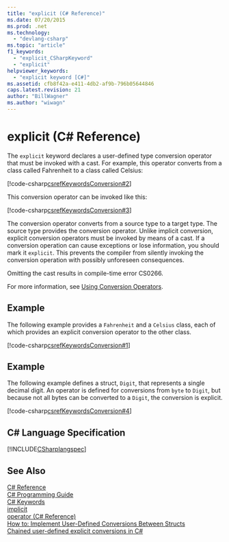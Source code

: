```yaml
---
title: "explicit (C# Reference)"
ms.date: 07/20/2015
ms.prod: .net
ms.technology: 
  - "devlang-csharp"
ms.topic: "article"
f1_keywords: 
  - "explicit_CSharpKeyword"
  - "explicit"
helpviewer_keywords: 
  - "explicit keyword [C#]"
ms.assetid: cfb8f42a-e411-4db2-af9b-796b05644846
caps.latest.revision: 21
author: "BillWagner"
ms.author: "wiwagn"
---
```

# explicit (C# Reference)
The `explicit` keyword declares a user-defined type conversion operator that must be invoked with a cast. For example, this operator converts from a class called Fahrenheit to a class called Celsius:  
  
 [!code-csharp[csrefKeywordsConversion#2](../../../csharp/language-reference/keywords/codesnippet/CSharp/explicit_1.cs)]  
  
 This conversion operator can be invoked like this:  
  
 [!code-csharp[csrefKeywordsConversion#3](../../../csharp/language-reference/keywords/codesnippet/CSharp/explicit_2.cs)]  
  
 The conversion operator converts from a source type to a target type. The source type provides the conversion operator. Unlike implicit conversion, explicit conversion operators must be invoked by means of a cast. If a conversion operation can cause exceptions or lose information, you should mark it `explicit`. This prevents the compiler from silently invoking the conversion operation with possibly unforeseen consequences.  
  
 Omitting the cast results in compile-time error CS0266.  
  
 For more information, see [Using Conversion Operators](../../../csharp/programming-guide/statements-expressions-operators/using-conversion-operators.md).  
  
## Example  
 The following example provides a `Fahrenheit` and a `Celsius` class, each of which provides an explicit conversion operator to the other class.  
  
 [!code-csharp[csrefKeywordsConversion#1](../../../csharp/language-reference/keywords/codesnippet/CSharp/explicit_3.cs)]  
  
## Example  
 The following example defines a struct, `Digit`, that represents a single decimal digit. An operator is defined for conversions from `byte` to `Digit`, but because not all bytes can be converted to a `Digit`, the conversion is explicit.  
  
 [!code-csharp[csrefKeywordsConversion#4](../../../csharp/language-reference/keywords/codesnippet/CSharp/explicit_4.cs)]  
  
## C# Language Specification  
 [!INCLUDE[CSharplangspec](~/includes/csharplangspec-md.md)]  
  
## See Also  
 [C# Reference](../../../csharp/language-reference/index.md)  
 [C# Programming Guide](../../../csharp/programming-guide/index.md)  
 [C# Keywords](../../../csharp/language-reference/keywords/index.md)  
 [implicit](../../../csharp/language-reference/keywords/implicit.md)  
 [operator (C# Reference)](../../../csharp/language-reference/keywords/operator.md)  
 [How to: Implement User-Defined Conversions Between Structs](../../../csharp/programming-guide/statements-expressions-operators/how-to-implement-user-defined-conversions-between-structs.md)  
 [Chained user-defined explicit conversions in C#](https://blogs.msdn.microsoft.com/ericlippert/2007/04/16/chained-user-defined-explicit-conversions-in-c/)
